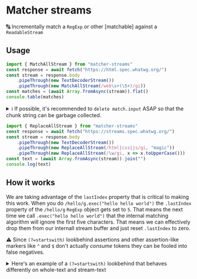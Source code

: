 # Matcher streams

🔠 Incrementally match a `RegExp` or other [matchable] against a `ReadableStream`

## Usage

```js
import { MatchAllStream } from "matcher-streams"
const response = await fetch("https://html.spec.whatwg.org/")
const stream = response.body
    .pipeThrough(new TextDecoderStream())
    .pipeThrough(new MatchAllStream(/web\s+(\S+)/gi))
const matches = (await Array.fromAsync(stream)).flat()
console.table(matches)
```

<details><summary>ℹ If possible, it's recommended to <code>delete match.input</code> ASAP so that the chunk string can be garbage collected.</summary>

You can do this either by consuming the chunks without collecting or buffering them...

```js
import { MatchAllStream } from "matcher-streams"
const response = await fetch("https://streams.spec.whatwg.org/")
const stream = response.body
    .pipeThrough(new TextDecoderStream())
    .pipeThrough(new MatchAllStream(/web\s+(\S+)/gi))
for await (const matches of stream) {
    console.log(matches)
}
```

...or by manually discarding each chunk's input.

```js
import { MatchAllStream } from "matcher-streams"
const response = await fetch("https://streams.spec.whatwg.org/")
const stream = response.body
    .pipeThrough(new TextDecoderStream())
    .pipeThrough(new MatchAllStream(/web\s+(\S+)/gi))
    .pipeThrough(new TransformStream({
        transform(matches, controller) {
            for (const match of matches) {
                delete match.input
            }
            controller.enqueue(matches)
        }
    }))
const matches = (await Array.fromAsync(stream)).flat()
console.table(matches)
```

</details>

```js
import { ReplaceAllStream } from "matcher-streams"
const response = await fetch("https://streams.spec.whatwg.org/")
const stream = response.body
    .pipeThrough(new TextDecoderStream())
    .pipeThrough(new ReplaceAllStream(/html|css|js/gi, "magic"))
    .pipeThrough(new ReplaceAllStream(/\w/gi, x => x.toUpperCase()))
const text = (await Array.fromAsync(stream)).join("")
console.log(text)
```

## How it works

We are taking advantage of the `lastIndex` property that is critical to making this work. When you do `/hello/g.exec("hello hello world")` the `.lastIndex` property of the `/hello/g` `RegExp` object gets set to `5`. That means the next time we call `.exec("hello hello world")` that the internal matching algorithm will ignore the first five characters. That means we can effectively drop them from our internall stream buffer and just reset `.lastIndex` to zero.

⚠️ Since `(?=startswith)` lookbehind assertions and other assertion-like markers like `^` and `$` don't actually _consume_ tokens they can be fooled into false negatives.

<details><summary>Here's an example of a <code>(?=startswith)</code> lookbehind that behaves differently on whole-text and stream-text</summary>

```js
const input = "hihihi"
const re = /(?=hi)hi/g
const matches = []
let match
while (match = re.exec(input)) {
    matches.push(match)
}
console.log(matches)
//=> 
```

</details>
